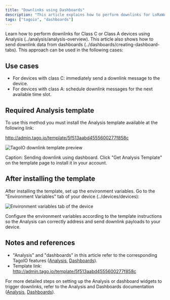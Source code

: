 ```yaml
---
title: "Downlinks using Dashboards"
description: "This article explains how to perform downlinks for LoRaWAN Class C or Class A devices using an Analysis and dashboards, including use cases and the required template installation."
tags: ["tagoio", "dashboards"]
---
```


Learn how to perform downlinks for Class C or Class A devices using Analysis (../analysis/analysis-overview). This article also shows how to send downlink data from dashboards (../dashboards/creating-dashboard-tabs). This approach can be used in the following cases:

## Use cases
- For devices with class C: immediately send a downlink message to the device.
- For devices with class A: schedule downlink messages for the next available time slot.

## Required Analysis template
To use this method you must install the Analysis template available at the following link:

http://admin.tago.io/template/5f513aabd4555600277f858c

![TagoIO downlink template preview](/docs_imagem/tagoio/downlinks-using-dashboards-2.png)

Caption: Sending downlink using dashboard. Click "Get Analysis Template" on the template page to install it in your account.

## After installing the template
After installing the template, set up the environment variables. Go to the "Environment Variables" tab of your device (../devices/devices):

![Environment variables tab of the device](/docs_imagem/tagoio/downlinks-using-dashboards-2.png)

Configure the environment variables according to the template instructions so the Analysis can correctly address and send downlink payloads to your device.

## Notes and references
- "Analysis" and "dashboards" in this article refer to the corresponding TagoIO features ([Analysis](../analysis/analysis-overview), [Dashboards](creating-dashboard-tabs)).
- Template link: http://admin.tago.io/template/5f513aabd4555600277f858c

For more detailed steps on setting up the Analysis or dashboard widgets to trigger downlinks, refer to the Analysis and Dashboards documentation ([Analysis](../analysis/analysis-overview), [Dashboards](creating-dashboard-tabs)).